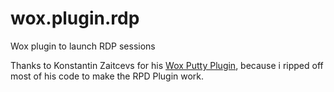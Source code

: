 wox.plugin.rdp
================

Wox plugin to launch RDP sessions

Thanks to Konstantin Zaitcevs for his [Wox Putty Plugin](https://github.com/kosz78/wox.plugin.putty), 
because i ripped off most of his code to make the RPD Plugin work. 